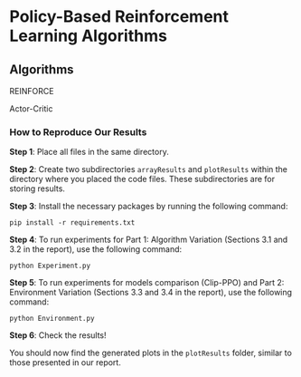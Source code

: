 # Policy-Based Reinforcement Learning Algorithms

## Algorithms

REINFORCE

Actor-Critic

### How to Reproduce Our Results

**Step 1**: Place all files in the same directory.

**Step 2**: Create two subdirectories `arrayResults` and `plotResults` within the directory where you placed the code files. These subdirectories are for storing results.

**Step 3**: Install the necessary packages by running the following command:

```
pip install -r requirements.txt
```

**Step 4**: To run experiments for Part 1: Algorithm Variation (Sections 3.1 and 3.2 in the report), use the following command:

```
python Experiment.py
```

**Step 5**: To run experiments for models comparison (Clip-PPO) and Part 2: Environment Variation (Sections 3.3 and 3.4 in the report), use the following command:

```
python Environment.py
```

**Step 6**: Check the results!

You should now find the generated plots in the `plotResults` folder, similar to those presented in our report.


